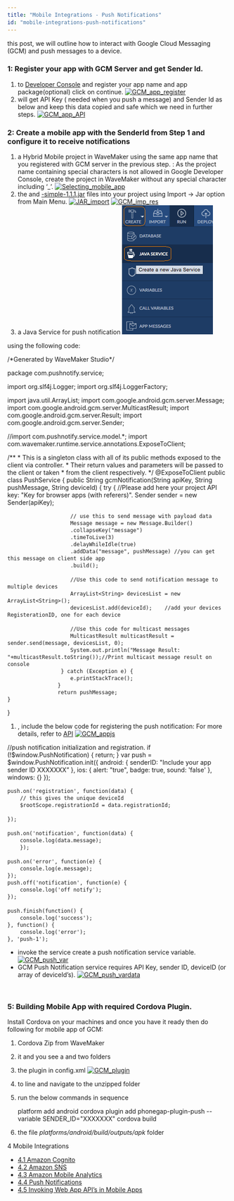 ```yaml
---
title: "Mobile Integrations - Push Notifications"
id: "mobile-integrations-push-notifications"
---
```


this post, we will outline how to interact with Google Cloud Messaging (GCM) and push messages to a device.

### 1: Register your app with GCM Server and get Sender Id.

1. to [Developer Console](https://developers.google.com/mobile/add?platform=android&cntapi=gcm&cnturl=https:%2F%2Fdevelopers.google.com%2Fcloud-messaging%2Fandroid%2Fclient&cntlbl=Continue%20Adding%20GCM%20Support&%3Fconfigured%3Dtrue) and register your app name and app package(optional) click on continue. [![GCM_app_register](../assets/GCM_app_register-1024x544.png)](../assets/GCM_app_register.png)
2. will get API Key ( needed when you push a message) and Sender Id as below and keep this data copied and safe which we need in further steps. [![GCM_app_API](../assets/GCM_app_API-1024x651.png)](../assets/GCM_app_API.png)

### 2: Create a mobile app with the SenderId from Step 1 and configure it to receive notifications

1. a Hybrid Mobile project in WaveMaker using the same app name that you registered with GCM server in the previous step. : As the project name containing special characters is not allowed in Google Developer Console, create the project in WaveMaker without any special character including ‘\_’. [![Selecting_mobile_app](../assets/Selecting_mobile_app.png)](../assets/Selecting_mobile_app.png)
2. the [](http://www.java2s.com/Code/Jar/g/gcm.htm)and [\-simple-1.1.1.jar](http://www.java2s.com/Code/Jar/j/json-simple.htm) files into your project using Import -> Jar option from Main Menu. [![JAR_import](../assets/JAR_import.png)](../assets/JAR_import.png) [![GCM_imp_res](../assets/GCM_imp_res.png)](../assets/GCM_imp_res.png)
3. a Java Service for push notification [![JS_Create](../assets/JS_Create.png)](../assets/JS_Create.png)

using the following code:

/\*Generated by WaveMaker Studio\*/

package com.pushnotify.service;

import org.slf4j.Logger;
import org.slf4j.LoggerFactory;

import java.util.ArrayList;
import com.google.android.gcm.server.Message;
import com.google.android.gcm.server.MulticastResult;
import com.google.android.gcm.server.Result;
import com.google.android.gcm.server.Sender;

//import com.pushnotify.service.model.\*;
import com.wavemaker.runtime.service.annotations.ExposeToClient;

/\*\*
 \* This is a singleton class with all of its public methods exposed to the client via controller.
 \* Their return values and parameters will be passed to the client or taken
 \* from the client respectively.
 \*/
@ExposeToClient
public class PushService {
   public String gcmNotification(String apiKey, String pushMessage, String deviceId) {
   	 try {
                    	//Please add here your project API key: "Key for browser apps (with referers)".
                    	Sender sender = new  Sender(apiKey);

                    	// use this to send message with payload data
                    	Message message = new Message.Builder()
                    	.collapseKey("message")
                    	.timeToLive(3)
                    	.delayWhileIdle(true)
                    	.addData("message", pushMessage) //you can get this message on client side app
                    	.build();  

                    	//Use this code to send notification message to multiple devices
                    	ArrayList<String> devicesList = new ArrayList<String>();       	 
                    	devicesList.add(deviceId);    //add your devices RegisterationID, one for each device    

                    	//Use this code for multicast messages    
                    	MulticastResult multicastResult = sender.send(message, devicesList, 0);
                    	System.out.println("Message Result: "+multicastResult.toString());//Print multicast message result on console
                   	 } catch (Exception e) {
                    	e.printStackTrace();
                	}
                	return pushMessage;
	}
}

1. , include the below code for registering the push notification: For more details, refer to [API](https://github.com/phonegap/phonegap-plugin-push/blob/master/docs/API.md) [![GCM_appjs](../assets/GCM_appjs.png)](../assets/GCM_appjs.png)

//push notification initialization and registration. 
	if (!$window.PushNotification) {
    	return;
	}
	var push = $window.PushNotification.init({
    	android: {
        	senderID: "Include your app sender ID XXXXXXX” 
    	},
    	ios: {
        	alert: "true",
        	badge: true,
        	sound: 'false'
    	},
    	windows: {}
	});

	push.on('registration', function(data) {
    	// this gives the unique deviceId
    	$rootScope.registrationId = data.registrationId;

	});

	push.on('notification', function(data) {
    	console.log(data.message);
    	});

	push.on('error', function(e) {
    	console.log(e.message);
	});
	push.off('notification', function(e) {
    	console.log('off notify');
	});

	push.finish(function() {
    	console.log('success');
	}, function() {
    	console.log('error');
	}, 'push-1');

- invoke the service create a push notification service variable. [![GCM_push_var](../assets/GCM_push_var.png)](../assets/GCM_push_var.png)
- GCM Push Notification service requires API Key, sender ID, deviceID (or array of deviceId’s). [![GCM_push_vardata](../assets/GCM_push_vardata.png)](../assets/GCM_push_vardata.png)

 

### 5: Building Mobile App with required Cordova Plugin.

Install Cordova on your machines and once you have it ready then do following for mobile app of GCM:

1. Cordova Zip from WaveMaker
2. it and you see a and two folders
3. the plugin in config.xml [![GCM_plugin](../assets/GCM_plugin.png)](../assets/GCM_plugin.png)
4. to line and navigate to the unzipped folder
5. run the below commands in sequence
    
     platform add android
    cordova plugin add phonegap-plugin-push --variable SENDER\_ID="XXXXXXX"
    cordova build
    
6. the file _platforms/android/build/outputs/apk_ folder

4 Mobile Integrations

- [4.1 Amazon Cognito](/learn/hybrid-mobile/mobile-integrations/)
- [4.2 Amazon SNS](/learn/hybrid-mobile/mobile-integrations-amazon-sns/)
- [4.3 Amazon Mobile Analytics](/learn/hybrid-mobile/mobile-integrations-amazon-mobile-analytics/)
- [4.4 Push Notifications](/learn/hybrid-mobile/mobile-integrations-push-notifications/)
- [4.5 Invoking Web App API’s in Mobile Apps](/learn/mobile-app-development/invoking-web-app-apis-mobile-apps/)
